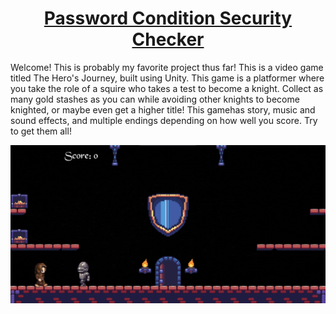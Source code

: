 # <h1 align="center">[Password Condition Security Checker](https://lhwang01.github.io/password-condition-checker/)</h1>

<p>Welcome! This is probably my favorite project thus far! This is a video game titled The Hero's Journey, built using Unity. This game is a platformer where you
take the role of a squire who takes a test to become a knight. Collect as many gold stashes as you can while avoiding other knights to become knighted, or maybe even 
get a higher title! This gamehas story, music and sound effects, and multiple endings depending on how well you score. Try to get them all!</p>

![example output](https://github.com/LHwang01/heros-journey/blob/main/the-heros-journey.png)
